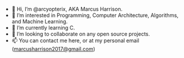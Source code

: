 - 👋 Hi, I’m @arcyopterix, AKA Marcus Harrison. 
- 👀 I’m interested in Programming, Computer Architecture, Algorithms, and Machine Learning.
- 🌱 I’m currently learning C.
- 💞️ I’m looking to collaborate on any open source projects.
- 📫 You can contact me here, or at my personal email (marcusharrison2017@gmail.com)

